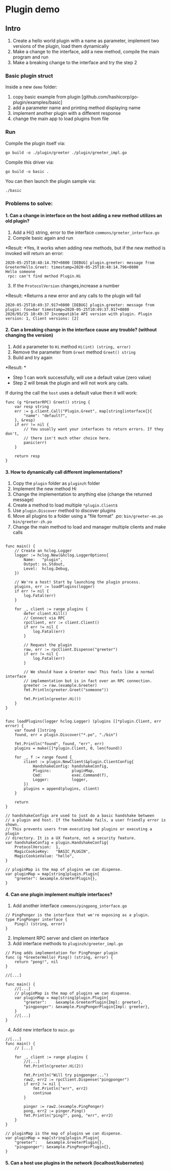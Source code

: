 # Plugin demo


## Intro

1. Create a hello world plugin with a name as parameter, implement two versions of the plugin, load them dynamically
2. Make a change to the interface, add a new method, compile the main program and run
3. Make a breaking change to the interface and try the step 2


### Basic plugin struct

Inside a new `demo` folder:

1. copy basic example from plugin [github.com/hashicorp/go-plugin/examples/basic]
2. add a parameter name and printing method displaying name
3. implement another plugin with a different response
4. change the main app to load plugins from file


### Run

Compile the plugin itself via:

    go build -o ./plugin/greeter ./plugin/greeter_impl.go

Compile this driver via:

    go build -o basic .

You can then launch the plugin sample via:

    ./basic


### Problems to solve:

#### 1. Can a change in interface on the host adding a new method utilizes an old plugin?

1. Add a Hi() string, error to the interface `commons/greeter_interface.go`
2. Compile basic again and run


*Result: *Yes, it works when adding new methods, but if the new method is invoked will return an error:

```
2020-05-25T10:48:14.797+0800 [DEBUG] plugin.greeter: message from GreeterHello.Greet: timestamp=2020-05-25T10:48:14.796+0800
Hello someone
 rpc: can't find method Plugin.Hi
```


3. If the `ProtocolVersion` changes,increase a number

*Result: *Returns a new error and any calls to the plugin will fail

```
2020-05-25T10:49:37.917+0800 [DEBUG] plugin.greeter: message from plugin: foo=bar timestamp=2020-05-25T10:49:37.917+0800
2020/05/25 10:49:37 Incompatible API version with plugin. Plugin version: 1, Client versions: [2]
```


#### 2. Can a breaking change in the interface cause any trouble? (without changing the version)

1. Add a parameter to  `Hi` method `Hi(int) (string, error)`
2. Remove the parameter from `Greet` method `Greet() string`
3. Build and try again

*Result: * 

- Step 1 can work successfully, will use a default value (zero value)
- Step 2 will break the plugin and will not work any calls.

If during the call the `host` uses a default value then it will work:

```
func (g *GreeterRPC) Greet() string {
	var resp string
	err := g.client.Call("Plugin.Greet", map[string]interface{}{
		"name": "default?",
	}, &resp)
	if err != nil {
		// You usually want your interfaces to return errors. If they don't,
		// there isn't much other choice here.
		panic(err)
	}

	return resp
}
```

#### 3. How to dynamically call different implementations?

1. Copy the `plugin` folder as `pluginzh` folder
2. Implement the new method Hi
3. Change the implementation to anything else (change the returned message)
4. Create a method to load multiple `*plugin.Client`s
5. Use `plugin.Discover` method to discover plugins
6. Move all plugins to a folder using a "file format" .po: `bin/greeter-en.po` `bin/greeter-zh.po`
7. Change the main method to load and manager multiple clients and make calls

```

func main() {
	// Create an hclog.Logger
	logger := hclog.New(&hclog.LoggerOptions{
		Name:   "plugin",
		Output: os.Stdout,
		Level:  hclog.Debug,
	})

	// We're a host! Start by launching the plugin process.
	plugins, err := loadPlugins(logger)
	if err != nil {
		log.Fatal(err)
	}

	for _, client := range plugins {
		defer client.Kill()
		// Connect via RPC
		rpcClient, err := client.Client()
		if err != nil {
			log.Fatal(err)
		}

		// Request the plugin
		raw, err := rpcClient.Dispense("greeter")
		if err != nil {
			log.Fatal(err)
		}

		// We should have a Greeter now! This feels like a normal interface
		// implementation but is in fact over an RPC connection.
		greeter := raw.(example.Greeter)
		fmt.Println(greeter.Greet("someone"))

		fmt.Println(greeter.Hi())
	}
}


func loadPlugins(logger hclog.Logger) (plugins []*plugin.Client, err error) {
	var found []string
	found, err = plugin.Discover("*.po", "./bin")

	fmt.Println("found", found, "err", err)
	plugins = make([]*plugin.Client, 0, len(found))

	for _, f := range found {
		client := plugin.NewClient(&plugin.ClientConfig{
			HandshakeConfig: handshakeConfig,
			Plugins:         pluginMap,
			Cmd:             exec.Command(f),
			Logger:          logger,
		})
		plugins = append(plugins, client)
	}

	return
}

// handshakeConfigs are used to just do a basic handshake between
// a plugin and host. If the handshake fails, a user friendly error is shown.
// This prevents users from executing bad plugins or executing a plugin
// directory. It is a UX feature, not a security feature.
var handshakeConfig = plugin.HandshakeConfig{
	ProtocolVersion:  1,
	MagicCookieKey:   "BASIC_PLUGIN",
	MagicCookieValue: "hello",
}

// pluginMap is the map of plugins we can dispense.
var pluginMap = map[string]plugin.Plugin{
	"greeter": &example.GreeterPlugin{},
}
```

#### 4. Can one plugin implement multiple interfaces?

1. Add another interface `commons/pingpong_interface.go`

```
// PingPonger is the interface that we're exposing as a plugin.
type PingPonger interface {
	Ping() (string, error)
}
```

2. Implement RPC server and client on interface
3. Add interface methods to `pluginzh/greeter_impl.go`

```
// Ping adds implementation for PingPonger plugin
func (g *GreeterHello) Ping() (string, error) {
	return "pong!", nil
}

//[...]

func main() {
    //[...]
    // pluginMap is the map of plugins we can dispense.
    var pluginMap = map[string]plugin.Plugin{
        "greeter":    &example.GreeterPlugin{Impl: greeter},
        "pingponger": &example.PingPongerPlugin{Impl: greeter},
    }
    //[...]
}
```
4. Add new interface to `main.go`


```
//[...]
func main() {
    // [...]

    for _, client := range plugins {
        //[...]
        fmt.Println(greeter.Hi(2))

        fmt.Println("Will try pingponger...")
		raw2, err2 := rpcClient.Dispense("pingponger")
		if err2 != nil {
			fmt.Println("err", err2)
			continue
		}

		pinger := raw2.(example.PingPonger)
		pong, err2 := pinger.Ping()
		fmt.Println("ping?", pong, "err", err2)
    }
}

// pluginMap is the map of plugins we can dispense.
var pluginMap = map[string]plugin.Plugin{
	"greeter":    &example.GreeterPlugin{},
	"pingponger": &example.PingPongerPlugin{},
}
```

#### 5. Can a host use plugins in the network (localhost/kubernetes)

